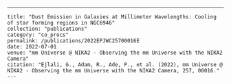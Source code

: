 ---
    title: "Dust Emission in Galaxies at Millimeter Wavelengths: Cooling of star forming regions in NGC6946"
    collection: "publications"
    category: "co_procs"
    permalink: /publications/2022EPJWC25700016E
    date: 2022-07-01
    venue: "mm Universe @ NIKA2 - Observing the mm Universe with the NIKA2 Camera"
    citation: "Ejlali, G., Adam, R., Ade, P., et al. (2022), mm Universe @ NIKA2 - Observing the mm Universe with the NIKA2 Camera, 257, 00016."
    ---